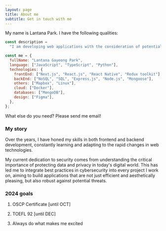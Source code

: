 ```yaml
---
layout: page
title: About me
subtitle: Get in touch with me
---
```


My name is Lantana Park. I have the following qualities:

```javascript
const description =
  "I am developing web applications with the consideration of potential threats.";

const me = {
  fullName: "Lantana Gayeong Park",
  language: ["JavaScript", "TypeScript", "Python"],
  technologies: {
    frontEnd: ["Next.js", "React.js", "React Native", "Redux toolkit"],
    backEnd: ["NoSQL", "SQL", "Express.js", "Node.js", "Mongoose"],
    others: ["Mapbox", "Linux"],
    cloud: ["Docker"],
    databases: ["MongoDB"],
    design: ["Figma"],
  },
};
```

What else do you need? Please send me email!

### My story

Over the years, I have honed my skills in both frontend and backend development, constantly learning and adapting to the rapid changes in web technologies.

My current dedication to security comes from understanding the critical importance of protecting data and privacy in today's digital world. This has led me to integrate best practices in cybersecurity into every project I work on, aiming to build applications that are not just efficient and aesthetically pleasing, but also robust against potential threats.

### 2024 goals

1. OSCP Certificate [until OCT]

2. TOEFL 92 [until DEC]

3. Always do what makes me excited

